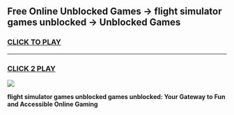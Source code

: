 
## Free Online Unblocked Games → flight simulator games unblocked → Unblocked Games
<h3>
<a href="https://premium.freeplayer.one?title=flight_simulator_games_unblocked&ref=21F">CLICK TO PLAY</a></h3>
<hr>

<h3>
<a href="https://premium.freeplayer.one?title=flight_simulator_games_unblocked&ref=21F">CLICK 2 PLAY</a>
  
</h3>

<a href="https://premium.freeplayer.one?title=flight_simulator_games_unblocked&ref=21F/"><img src="https://clearcache.store/games.png"></a>


**flight simulator games unblocked games unblocked: Your Gateway to Fun and Accessible Online Gaming**
